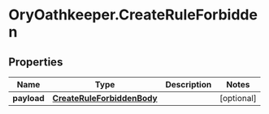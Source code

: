 # OryOathkeeper.CreateRuleForbidden

## Properties

| Name        | Type                                                      | Description | Notes      |
| ----------- | --------------------------------------------------------- | ----------- | ---------- |
| **payload** | [**CreateRuleForbiddenBody**](CreateRuleForbiddenBody.md) |             | [optional] |
